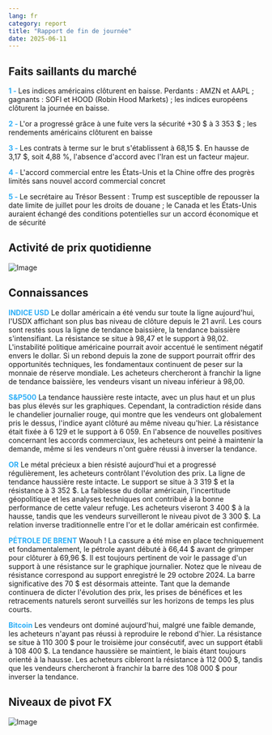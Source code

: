 ```yaml
---
lang: fr
category: report
title: "Rapport de fin de journée"
date: 2025-06-11
---
```



<h2>Faits saillants du marché</h2>
<strong style="color: #2caef7;">1 - </strong> Les indices américains clôturent en baisse. Perdants : AMZN et AAPL ; gagnants : SOFI et HOOD (Robin Hood Markets) ; les indices européens clôturent la journée en baisse.

<strong style="color: #2caef7;">2 - </strong> L'or a progressé grâce à une fuite vers la sécurité +30 $ à 3 353 $ ; les rendements américains clôturent en baisse

<strong style="color: #2caef7;">3 - </strong> Les contrats à terme sur le brut s'établissent à 68,15 $. En hausse de 3,17 $, soit 4,88 %, l'absence d'accord avec l'Iran est un facteur majeur.

<strong style="color: #2caef7;">4 - </strong> L'accord commercial entre les États-Unis et la Chine offre des progrès limités sans nouvel accord commercial concret

<strong style="color: #2caef7;">5 - </strong> Le secrétaire au Trésor Bessent : Trump est susceptible de repousser la date limite de juillet pour les droits de douane ; le Canada et les États-Unis auraient échangé des conditions potentielles sur un accord économique et de sécurité



<h2>Activité de prix quotidienne</h2>
<img src="https://markleighedu.github.io/img/Jun-2025/11-Jun-2025/price.jpg" alt="Image"/>

<h2>Connaissances</h2>
<strong style="color: #2caef7;">INDICE USD</strong> Le dollar américain a été vendu sur toute la ligne aujourd'hui, l'USDX affichant son plus bas niveau de clôture depuis le 21 avril. Les cours sont restés sous la ligne de tendance baissière, la tendance baissière s'intensifiant. La résistance se situe à 98,47 et le support à 98,02. L'instabilité politique américaine pourrait avoir accentué le sentiment négatif envers le dollar. Si un rebond depuis la zone de support pourrait offrir des opportunités techniques, les fondamentaux continuent de peser sur la monnaie de réserve mondiale. Les acheteurs chercheront à franchir la ligne de tendance baissière, les vendeurs visant un niveau inférieur à 98,00.

<strong style="color: #2caef7;">S&P500</strong> La tendance haussière reste intacte, avec un plus haut et un plus bas plus élevés sur les graphiques. Cependant, la contradiction réside dans le chandelier journalier rouge, qui montre que les vendeurs ont globalement pris le dessus, l'indice ayant clôturé au même niveau qu'hier. La résistance était fixée à 6 129 et le support à 6 059. En l'absence de nouvelles positives concernant les accords commerciaux, les acheteurs ont peiné à maintenir la demande, même si les vendeurs n'ont guère réussi à inverser la tendance.

<strong style="color: #2caef7;">OR</strong> Le métal précieux a bien résisté aujourd'hui et a progressé régulièrement, les acheteurs contrôlant l'évolution des prix. La ligne de tendance haussière reste intacte. Le support se situe à 3 319 $ et la résistance à 3 352 $. La faiblesse du dollar américain, l'incertitude géopolitique et les analyses techniques ont contribué à la bonne performance de cette valeur refuge. Les acheteurs viseront 3 400 $ à la hausse, tandis que les vendeurs surveilleront le niveau pivot de 3 300 $. La relation inverse traditionnelle entre l'or et le dollar américain est confirmée.

<strong style="color: #2caef7;">PÉTROLE DE BRENT</strong> Waouh ! La cassure a été mise en place techniquement et fondamentalement, le pétrole ayant débuté à 66,44 $ avant de grimper pour clôturer à 69,96 $. Il est toujours pertinent de voir le passage d'un support à une résistance sur le graphique journalier. Notez que le niveau de résistance correspond au support enregistré le 29 octobre 2024. La barre significative des 70 $ est désormais atteinte. Tant que la demande continuera de dicter l'évolution des prix, les prises de bénéfices et les retracements naturels seront surveillés sur les horizons de temps les plus courts.

<strong style="color: #2caef7;">Bitcoin</strong> Les vendeurs ont dominé aujourd'hui, malgré une faible demande, les acheteurs n'ayant pas réussi à reproduire le rebond d'hier. La résistance se situe à 110 300 $ pour le troisième jour consécutif, avec un support établi à 108 400 $. La tendance haussière se maintient, le biais étant toujours orienté à la hausse. Les acheteurs cibleront la résistance à 112 000 $, tandis que les vendeurs chercheront à franchir la barre des 108 000 $ pour inverser la tendance.



<h2>Niveaux de pivot FX</h2>
<img src="https://markleighedu.github.io/img/Jun-2025/11-Jun-2025/pivot.jpg" alt="Image"/>